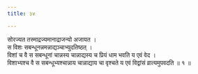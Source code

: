 ```yaml
---
title: ३४

---
```

सोरज्यत तस्माद्रज्यमानाद्राजन्यो अजायत ।  
स विशः सबन्धूनन्नमन्नाद्यञ्चाभ्युदतिष्ठत् ।  
विशां च वै स सबन्धूनां चान्नस्य चान्नाद्यस्य च प्रियं धाम भवति य एवं वेद ।  
विशाभ्यश्च वै स सबन्धूभ्यश्चान्नाय चान्नाद्याय चा वृश्चते य एवं विद्वांसं व्रात्यमुपवदति ॥ १ ॥  
  
